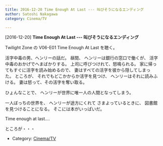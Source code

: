```yaml
---
title: 2016-12-20 Time Enough At Last --- 叫びそうになるエンディング
author: Satoshi Nakagawa
category: Cinema/TV

---
```


[2016-12-20] **Time Enough At Last --- 叫びそうになるエンディング** 

Twilight Zone の V06-E01 Time Enough At Last
を聴く。

 活字中毒の男、ヘンリーの話だ。
昼間、
ヘンリーは銀行の窓口で働くが、
活字中毒のおかげでへまばかりする。
上司に呼びつけれて、怒鳴られる。
家に帰ってもすぐに活字を読み始めるので、
妻はすべての活字を彼から隠してしまった。
ところが、
それでもどこかからか活字を見つけ、
ヘンリーはそれに読みふける。
妻は怒って、その活字を奪い取る。

 ひょんなことで、
ヘンリーが世界に唯一人の人間となってしまう。

 一人ぼっちの世界を、
ヘンリーが途方にくれて
さまよっているときに、
図書館を見つけることになる。
そこには本がいっぱいだ。

 Time enough at last....

 ところが・・・

- Category: [Cinema/TV](https://merapano.github.io/categories.html#Cinema/TV)

